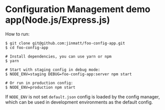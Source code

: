 # Configuration Management demo app(Node.js/Express.js)

How to run:

```
$ git clone git@github.com:jinmatt/foo-config-app.git
$ cd foo-config-app

# Install dependencies, you can use yarn or npm
$ yarn

# Start with staging config in debug mode:
$ NODE_ENV=staging DEBUG=foo-config-app:server npm start

# Or run in production config:
$ NODE_ENV=production npm start
```

If `NODE_ENV` is not set `default.json` config is loaded by the config manager, which can be used in development environments as the default config.
